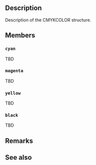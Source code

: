 ## Description

Description of the CMYKCOLOR structure.

## Members

### `cyan`

TBD

### `magenta`

TBD

### `yellow`

TBD

### `black`

TBD

## Remarks

## See also